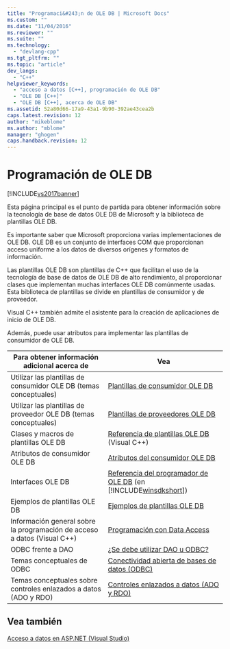 ```yaml
---
title: "Programaci&#243;n de OLE DB | Microsoft Docs"
ms.custom: ""
ms.date: "11/04/2016"
ms.reviewer: ""
ms.suite: ""
ms.technology: 
  - "devlang-cpp"
ms.tgt_pltfrm: ""
ms.topic: "article"
dev_langs: 
  - "C++"
helpviewer_keywords: 
  - "acceso a datos [C++], programación de OLE DB"
  - "OLE DB [C++]"
  - "OLE DB [C++], acerca de OLE DB"
ms.assetid: 52a80d66-17a9-43a1-9b90-392ae43cea2b
caps.latest.revision: 12
author: "mikeblome"
ms.author: "mblome"
manager: "ghogen"
caps.handback.revision: 12
---
```

# Programaci&#243;n de OLE DB
[!INCLUDE[vs2017banner](../../assembler/inline/includes/vs2017banner.md)]

Esta página principal es el punto de partida para obtener información sobre la tecnología de base de datos OLE DB de Microsoft y la biblioteca de plantillas OLE DB.  
  
 Es importante saber que Microsoft proporciona varias implementaciones de OLE DB.  OLE DB es un conjunto de interfaces COM que proporcionan acceso uniforme a los datos de diversos orígenes y formatos de información.  
  
 Las plantillas OLE DB son plantillas de C\+\+ que facilitan el uso de la tecnología de base de datos de OLE DB de alto rendimiento, al proporcionar clases que implementan muchas interfaces OLE DB comúnmente usadas.  Esta biblioteca de plantillas se divide en plantillas de consumidor y de proveedor.  
  
 Visual C\+\+ también admite el asistente para la creación de aplicaciones de inicio de OLE DB.  
  
 Además, puede usar atributos para implementar las plantillas de consumidor de OLE DB.  
  
|Para obtener información adicional acerca de|Vea|  
|--------------------------------------------------|---------|  
|Utilizar las plantillas de consumidor OLE DB \(temas conceptuales\)|[Plantillas de consumidor OLE DB](../../data/oledb/ole-db-consumer-templates-cpp.md)|  
|Utilizar las plantillas de proveedor OLE DB \(temas conceptuales\)|[Plantillas de proveedores OLE DB](../../data/oledb/ole-db-provider-templates-cpp.md)|  
|Clases y macros de plantillas OLE DB|[Referencia de plantillas OLE DB](../../data/oledb/ole-db-templates.md) \(Visual C\+\+\)|  
|Atributos de consumidor OLE DB|[Atributos del consumidor OLE DB](../../windows/ole-db-consumer-attributes.md)|  
|Interfaces OLE DB|[Referencia del programador de OLE DB](https://msdn.microsoft.com/en-us/library/ms713643.aspx) \(en [!INCLUDE[winsdkshort](../../atl/reference/includes/winsdkshort_md.md)]\)|  
|Ejemplos de plantillas OLE DB|[Ejemplos de plantillas OLE DB](http://msdn.microsoft.com/es-es/08958863-0b5f-41ad-ae99-fca7440c553c)|  
|Información general sobre la programación de acceso a datos \(Visual C\+\+\)|[Programación con Data Access](../../data/data-access-programming-mfc-atl.md)|  
|ODBC frente a  DAO|[¿Se debe utilizar DAO u ODBC?](../../data/should-i-use-dao-or-odbc-q.md)|  
|Temas conceptuales de ODBC|[Conectividad abierta de bases de datos \(ODBC\)](../../data/odbc/open-database-connectivity-odbc.md)|  
|Temas conceptuales sobre controles enlazados a datos \(ADO y RDO\)|[Controles enlazados a datos \(ADO y RDO\)](../../data/ado-rdo/data-bound-controls-ado-and-rdo.md)|  
  
## Vea también  
 [Acceso a datos en ASP.NET \(Visual Studio\)](../Topic/Data%20Access%20in%20Visual%20C++.md)